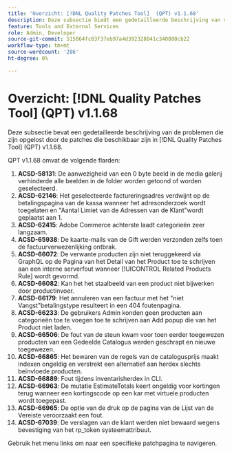 ```yaml
---
title: 'Overzicht: [!DNL Quality Patches Tool]  (QPT) v1.1.68'
description: Deze subsectie biedt een gedetailleerde beschrijving van de problemen die zijn opgelost door de patches die beschikbaar zijn in  [!DNL Quality Patches Tool]  (QPT) v1.1.68.
feature: Tools and External Services
role: Admin, Developer
source-git-commit: 515064fc03f37eb97a4d392328041c340880cb22
workflow-type: tm+mt
source-wordcount: '286'
ht-degree: 0%

---
```


# Overzicht: [!DNL Quality Patches Tool] (QPT) v1.1.68

Deze subsectie bevat een gedetailleerde beschrijving van de problemen die zijn opgelost door de patches die beschikbaar zijn in [!DNL Quality Patches Tool] (QPT) v1.1.68.

QPT v1.1.68 omvat de volgende flarden:
1. **ACSD-58131**: De aanwezigheid van een 0 byte beeld in de media galerij verhinderde alle beelden in de folder worden getoond of worden geselecteerd.
1. **ACSD-62146**: Het geselecteerde factureringsadres verdwijnt op de betalingspagina van de kassa wanneer het adresonderzoek wordt toegelaten en &quot;Aantal Limiet van de Adressen van de Klant&quot;wordt geplaatst aan 1.
1. **ACSD-62415**: Adobe Commerce achterste laadt categorieën zeer langzaam.
1. **ACSD-65938**: De kaarte-mails van de Gift werden verzonden zelfs toen de factuurverwezenlijking ontbrak.
1. **ACSD-66072**: De verwante producten zijn niet teruggekeerd via GraphQL op de Pagina van het Detail van het Product toe te schrijven aan een interne serverfout wanneer [!UICONTROL Related Products Rule] wordt gevormd.
1. **ACSD-66082**: Kan het het staalbeeld van een product niet bijwerken door productinvoer.
1. **ACSD-66179**: Het annuleren van een factuur met het &quot;niet Vangst&quot;betalingstype resulteert in een 404 foutenpagina.
1. **ACSD-66233**: De gebruikers Admin konden geen producten aan categorieën toe te voegen toe te schrijven aan Add popup die van het Product niet laden.
1. **ACSD-66506**: De fout van de steun kwam voor toen eerder toegewezen producten van een Gedeelde Catalogus werden geschrapt en nieuwe toegewezen.
1. **ACSD-66865**: Het bewaren van de regels van de catalogusprijs maakt indexen ongeldig en verstrekt een alternatief aan herdex slechts beïnvloede producten.
1. **ACSD-66889**: Fout tijdens inventarisherdex in CLI.
1. **ACSD-66963**: De mutatie EstimateTotals keert ongeldig voor kortingen terug wanneer een kortingscode op een kar met virtuele producten wordt toegepast.
1. **ACSD-66965**: De optie van de druk op de pagina van de Lijst van de Vereiste veroorzaakt een fout.
1. **ACSD-67039**: De verslagen van de klant werden niet bewaard wegens bevestiging van het rp_token systeemattribuut.

Gebruik het menu links om naar een specifieke patchpagina te navigeren.
